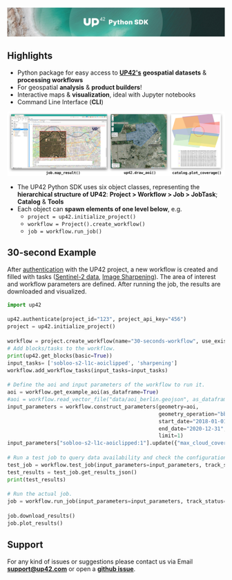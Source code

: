 ![](assets/github-banner-3.jpg)

## Highlights
- Python package for easy access to **[UP42's](http://www.up42.com)** **geospatial datasets** & **processing workflows**
- For geospatial **analysis** & **product builders**!
- Interactive maps & **visualization**, ideal with Jupyter notebooks  
- Command Line Interface (**CLI**)

![](assets/vizualisations.jpg)

- The UP42 Python SDK uses six object classes, representing the **hierarchical structure of UP42**: **Project > Workflow > Job > JobTask**; **Catalog** & **Tools**
- Each object can **spawn elements of one level below**, e.g.
    - `project = up42.initialize_project()`
    - `workflow = Project().create_workflow()`
    - `job = workflow.run_job()`


## 30-second Example

After [authentication](https://up42.github.io/up42-py/authentication/) with the UP42 project, 
a new workflow is created and filled with tasks ([Sentinel-2 data](https://marketplace.up42.com/block/3a381e6b-acb7-4cec-ae65-50798ce80e64), 
[Image Sharpening](https://marketplace.up42.com/block/e374ea64-dc3b-4500-bb4b-974260fb203e)). 
The area of interest and workflow parameters are defined. After running the job, the results are downloaded and visualized.

```python
import up42

up42.authenticate(project_id="123", project_api_key="456")
project = up42.initialize_project()

workflow = project.create_workflow(name="30-seconds-workflow", use_existing=True)
# Add blocks/tasks to the workflow.
print(up42.get_blocks(basic=True))
input_tasks= ['sobloo-s2-l1c-aoiclipped', 'sharpening']
workflow.add_workflow_tasks(input_tasks=input_tasks)

# Define the aoi and input parameters of the workflow to run it.
aoi = workflow.get_example_aoi(as_dataframe=True)
#aoi = workflow.read_vector_file("data/aoi_berlin.geojson", as_dataframe=True)
input_parameters = workflow.construct_parameters(geometry=aoi, 
                                                 geometry_operation="bbox", 
                                                 start_date="2018-01-01",
                                                 end_date="2020-12-31",
                                                 limit=1)
input_parameters["sobloo-s2-l1c-aoiclipped:1"].update({"max_cloud_cover":60})

# Run a test job to query data availability and check the configuration.
test_job = workflow.test_job(input_parameters=input_parameters, track_status=True)
test_results = test_job.get_results_json()
print(test_results)

# Run the actual job.
job = workflow.run_job(input_parameters=input_parameters, track_status=True)

job.download_results()
job.plot_results()
```

## Support

For any kind of issues or suggestions please contact us via Email **[support@up42.com](mailto:support@up42.com)** or open a **[github issue](https://github.com/up42/up42-py/issues)**.
